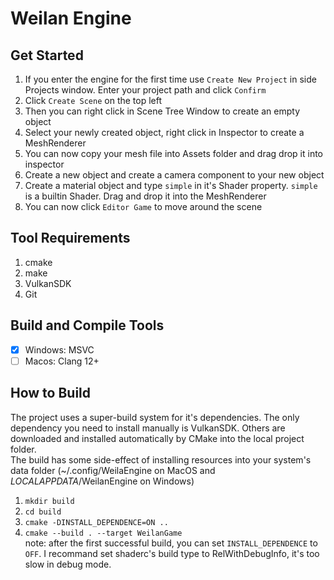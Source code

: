 # Weilan Engine

## Get Started
1. If you enter the engine for the first time use `Create New Project` in side Projects window.
Enter your project path and click `Confirm`
2. Click `Create Scene` on the top left
3. Then you can right click in Scene Tree Window to create an empty object
4. Select your newly created object, right click in Inspector to create a MeshRenderer
5. You can now copy your mesh file into Assets folder and drag drop it into inspector
6. Create a new object and create a camera component to your new object
7. Create a material object and type `simple` in it's Shader property. `simple` is a builtin Shader. Drag and drop it into the MeshRenderer
8. You can now click `Editor Game` to move around the scene

## Tool Requirements
1. cmake
2. make
3. VulkanSDK
4. Git

## Build and Compile Tools
- [x] Windows: MSVC
- [ ] Macos: Clang 12+

## How to Build
The project uses a super-build system for it's dependencies. The only dependency you need to install manually is VulkanSDK. Others are downloaded and installed automatically by CMake into the local project folder.<br>
The build has some side-effect of installing resources into your system's data folder (~/.config/WeilaEngine on MacOS and $LOCALAPPDATA$/WeilanEngine on Windows)

1. `mkdir build`
2. `cd build`
3. `cmake -DINSTALL_DEPENDENCE=ON ..`
4. `cmake --build . --target WeilanGame`<br>
note: after the first successful build, you can set `INSTALL_DEPENDENCE` to `OFF`. I recommand set shaderc's build type to RelWithDebugInfo, it's too slow in debug mode.
